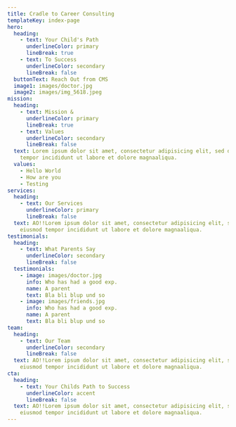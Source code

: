 ```yaml
---
title: Cradle to Career Consulting
templateKey: index-page
hero:
  heading:
    - text: Your Child's Path
      underlineColor: primary
      lineBreak: true
    - text: To Success
      underlineColor: secondary
      lineBreak: false
  buttonText: Reach Out from CMS
  image1: images/doctor.jpg
  image2: images/img_5618.jpeg
mission:
  heading:
    - text: Mission &
      underlineColor: primary
      lineBreak: true
    - text: Values
      underlineColor: secondary
      lineBreak: false
  text: Lorem ipsum dolor sit amet, consectetur adipisicing elit, sed do eiusmod
    tempor incididunt ut labore et dolore magnaaliqua.
  values:
    - Hello World
    - How are you
    - Testing
services:
  heading:
    - text: Our Services
      underlineColor: primary
      lineBreak: false
  text: AO!!Lorem ipsum dolor sit amet, consectetur adipisicing elit, sed do
    eiusmod tempor incididunt ut labore et dolore magnaaliqua.
testimonials:
  heading:
    - text: What Parents Say
      underlineColor: secondary
      lineBreak: false
  testimonials:
    - image: images/doctor.jpg
      info: Who has had a good exp.
      name: A parent
      text: Bla bli blup und so
    - image: images/friends.jpg
      info: Who has had a good exp.
      name: A parent
      text: Bla bli blup und so
team:
  heading:
    - text: Our Team
      underlineColor: secondary
      lineBreak: false
  text: AO!!Lorem ipsum dolor sit amet, consectetur adipisicing elit, sed do
    eiusmod tempor incididunt ut labore et dolore magnaaliqua.
cta:
  heading:
    - text: Your Childs Path to Success
      underlineColor: accent
      lineBreak: false
  text: AO!!Lorem ipsum dolor sit amet, consectetur adipisicing elit, sed do
    eiusmod tempor incididunt ut labore et dolore magnaaliqua.
---
```

